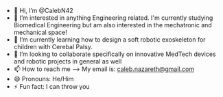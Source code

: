 - 👋 Hi, I’m @CalebN42
- 👀 I’m interested in anything Engineering related. I'm currently studying Biomedical Engineering but am also interested in the mechatronic and mechanical space!
- 🌱 I’m currently learning how to design a soft robotic exoskeleton for children with Cerebal Palsy.
- 💞️ I’m looking to collaborate specifically on innovative MedTech devices and robotic projects in general as well
- 📫 How to reach me --> My email is: caleb.nazareth@gmail.com
- 😄 Pronouns: He/Him
- ⚡ Fun fact: I can throw you

<!---
CalebN42/CalebN42 is a ✨ special ✨ repository because its `README.md` (this file) appears on your GitHub profile.
You can click the Preview link to take a look at your changes.
--->

